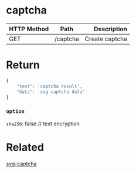 # captcha

| HTTP Method   |      Path      |  Description |
|----------|:-------------:|------:|
| GET |  /captcha | Create captcha |

# Return
```js
{
    "text": 'captcha result',
    "data": 'svg captcha data'
}
```
### `option`
`sha256`: false // text encryption

# Related
[svg-captcha](https://github.com/produck/svg-captcha)


